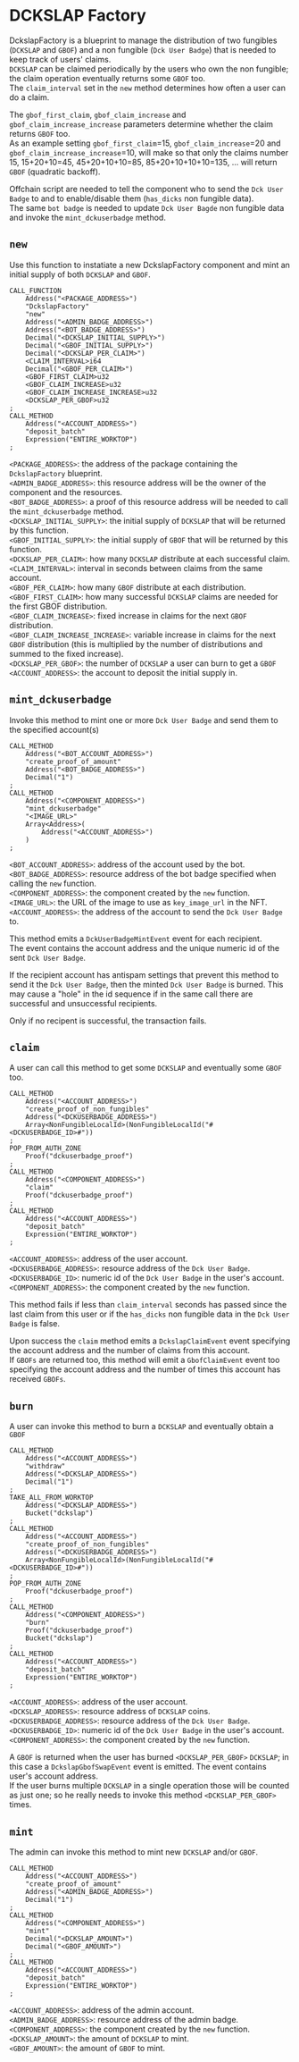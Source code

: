 # DCKSLAP Factory

DckslapFactory is a blueprint to manage the distribution of two fungibles (`DCKSLAP` and `GBOF`) and a non fungible (`Dck User Badge`) that is needed to keep track of users' claims.  
`DCKSLAP` can be claimed periodically by the users who own the non fungible; the claim operation eventually returns some `GBOF` too.  
The `claim_interval` set in the `new` method determines how often a user can do a claim.  

The `gbof_first_claim`, `gbof_claim_increase` and `gbof_claim_increase_increase` parameters determine whether the claim returns `GBOF` too.  
As an example setting `gbof_first_claim`=15, `gbof_claim_increase`=20 and `gbof_claim_increase_increase`=10, will make so that only the claims number 15, 15+20+10=45, 45+20+10+10=85, 85+20+10+10+10=135, ... will return `GBOF` (quadratic backoff).  

Offchain script are needed to tell the component who to send the `Dck User Badge` to and to enable/disable them (`has_dicks` non fungible data).  
The same `bot badge` is needed to update `Dck User Bagde` non fungible data and invoke the `mint_dckuserbadge` method.  

## `new`
Use this function to instatiate a new DckslapFactory component and mint an initial supply of both `DCKSLAP` and `GBOF`.  

```
CALL_FUNCTION
    Address("<PACKAGE_ADDRESS>")
    "DckslapFactory"
    "new"
    Address("<ADMIN_BADGE_ADDRESS>")
    Address("<BOT_BADGE_ADDRESS>")
    Decimal("<DCKSLAP_INITIAL_SUPPLY>")
    Decimal("<GBOF_INITIAL_SUPPLY>")
    Decimal("<DCKSLAP_PER_CLAIM>")
    <CLAIM_INTERVAL>i64
    Decimal("<GBOF_PER_CLAIM>")
    <GBOF_FIRST_CLAIM>u32
    <GBOF_CLAIM_INCREASE>u32
    <GBOF_CLAIM_INCREASE_INCREASE>u32
    <DCKSLAP_PER_GBOF>u32
;
CALL_METHOD
    Address("<ACCOUNT_ADDRESS>")
    "deposit_batch"
    Expression("ENTIRE_WORKTOP")
;
```

`<PACKAGE_ADDRESS>`: the address of the package containing the `DckslapFactory` blueprint.  
`<ADMIN_BADGE_ADDRESS>`: this resource address will be the owner of the component and the resources.  
`<BOT_BADGE_ADDRESS>`: a proof of this resource address will be needed to call the `mint_dckuserbadge` method.  
`<DCKSLAP_INITIAL_SUPPLY>`: the initial supply of `DCKSLAP` that will be returned by this function.  
`<GBOF_INITIAL_SUPPLY>`: the initial supply of `GBOF` that will be returned by this function.  
`<DCKSLAP_PER_CLAIM>`: how many `DCKSLAP` distribute at each successful claim.  
`<CLAIM_INTERVAL>`: interval in seconds between claims from the same account.  
`<GBOF_PER_CLAIM>`: how many `GBOF` distribute at each distribution.  
`<GBOF_FIRST_CLAIM>`: how many successful `DCKSLAP` claims are needed for the first GBOF distribution.  
`<GBOF_CLAIM_INCREASE>`: fixed increase in claims for the next `GBOF` distribution.  
`<GBOF_CLAIM_INCREASE_INCREASE>`: variable increase in claims for the next `GBOF` distribution (this is multiplied by the number of distributions and summed to the fixed increase).  
`<DCKSLAP_PER_GBOF>`: the number of `DCKSLAP` a user can burn to get a `GBOF`
`<ACCOUNT_ADDRESS>`: the account to deposit the initial supply in.  

## `mint_dckuserbadge`
Invoke this method to mint one or more `Dck User Badge` and send them to the specified account(s)  

```
CALL_METHOD
    Address("<BOT_ACCOUNT_ADDRESS>")
    "create_proof_of_amount"
    Address("<BOT_BADGE_ADDRESS>")
    Decimal("1")
; 
CALL_METHOD
    Address("<COMPONENT_ADDRESS>")
    "mint_dckuserbadge"
    "<IMAGE_URL>"
    Array<Address>(
        Address("<ACCOUNT_ADDRESS>")
    )
;
```

`<BOT_ACCOUNT_ADDRESS>`: address of the account used by the bot.  
`<BOT_BADGE_ADDRESS>`: resource address of the bot badge specified when calling the `new` function.  
`<COMPONENT_ADDRESS>`: the component created by the `new` function.  
`<IMAGE_URL>`: the URL of the image to use as `key_image_url` in the NFT.  
`<ACCOUNT_ADDRESS>`: the address of the account to send the `Dck User Badge` to.  

This method emits a `DckUserBadgeMintEvent` event for each recipient.  
The event contains the account address and the unique numeric id of the sent `Dck User Badge`.  

If the recipient account has antispam settings that prevent this method to send it the `Dck User Badge`, then the minted `Dck User Badge` is burned. This may cause a "hole" in the id sequence if in the same call there are successful and unsuccessful recipients.  

Only if no recipent is successful, the transaction fails.  

## `claim`
A user can call this method to get some `DCKSLAP` and eventually some `GBOF` too.  

```
CALL_METHOD
    Address("<ACCOUNT_ADDRESS>")
    "create_proof_of_non_fungibles"
    Address("<DCKUSERBADGE_ADDRESS>")
    Array<NonFungibleLocalId>(NonFungibleLocalId("#<DCKUSERBADGE_ID>#"))
;
POP_FROM_AUTH_ZONE
    Proof("dckuserbadge_proof")
;
CALL_METHOD
    Address("<COMPONENT_ADDRESS>")
    "claim"
    Proof("dckuserbadge_proof")
;
CALL_METHOD
    Address("<ACCOUNT_ADDRESS>")
    "deposit_batch"
    Expression("ENTIRE_WORKTOP")
;
```

`<ACCOUNT_ADDRESS>`: address of the user account.  
`<DCKUSERBADGE_ADDRESS>`: resource address of the `Dck User Badge`.  
`<DCKUSERBADGE_ID>`: numeric id of the `Dck User Badge` in the user's account.  
`<COMPONENT_ADDRESS>`: the component created by the `new` function.  

This method fails if less than `claim_interval` seconds has passed since the last claim from this user or if the `has_dicks` non fungible data in the `Dck User Badge` is false.  

Upon success the `claim` method emits a `DckslapClaimEvent` event specifying the account address and the number of claims from this account.  
If `GBOFs` are returned too, this method will emit a `GbofClaimEvent` event too specifying the account address and the number of times this account has received `GBOFs`.  

## `burn`
A user can invoke this method to burn a `DCKSLAP` and eventually obtain a `GBOF`

```
CALL_METHOD
    Address("<ACCOUNT_ADDRESS>")
    "withdraw"
    Address("<DCKSLAP_ADDRESS>")
    Decimal("1")
;
TAKE_ALL_FROM_WORKTOP
    Address("<DCKSLAP_ADDRESS>")
    Bucket("dckslap")
;
CALL_METHOD
    Address("<ACCOUNT_ADDRESS>")
    "create_proof_of_non_fungibles"
    Address("<DCKUSERBADGE_ADDRESS>")
    Array<NonFungibleLocalId>(NonFungibleLocalId("#<DCKUSERBADGE_ID>#"))
;
POP_FROM_AUTH_ZONE
    Proof("dckuserbadge_proof")
;
CALL_METHOD
    Address("<COMPONENT_ADDRESS>")
    "burn"
    Proof("dckuserbadge_proof")
    Bucket("dckslap")
;
CALL_METHOD
    Address("<ACCOUNT_ADDRESS>")
    "deposit_batch"
    Expression("ENTIRE_WORKTOP")
;
```

`<ACCOUNT_ADDRESS>`: address of the user account.  
`<DCKSLAP_ADDRESS>`: resource address of `DCKSLAP` coins.  
`<DCKUSERBADGE_ADDRESS>`: resource address of the `Dck User Badge`.  
`<DCKUSERBADGE_ID>`: numeric id of the `Dck User Badge` in the user's account.  
`<COMPONENT_ADDRESS>`: the component created by the `new` function.  

A `GBOF` is returned when the user has burned `<DCKSLAP_PER_GBOF>` `DCKSLAP`; in this case a `DckslapGbofSwapEvent` event is emitted. The event contains user's account address.  
If the user burns multiple `DCKSLAP` in a single operation those will be counted as just one; so he really needs to invoke this method `<DCKSLAP_PER_GBOF>` times.  

## `mint`
The admin can invoke this method to mint new `DCKSLAP` and/or `GBOF`.  

```
CALL_METHOD
    Address("<ACCOUNT_ADDRESS>")
    "create_proof_of_amount"
    Address("<ADMIN_BADGE_ADDRESS>")
    Decimal("1")
;
CALL_METHOD
    Address("<COMPONENT_ADDRESS>")
    "mint"
    Decimal("<DCKSLAP_AMOUNT>")
    Decimal("<GBOF_AMOUNT>")
;
CALL_METHOD
    Address("<ACCOUNT_ADDRESS>")
    "deposit_batch"
    Expression("ENTIRE_WORKTOP")
;
```

`<ACCOUNT_ADDRESS>`: address of the admin account.  
`<ADMIN_BADGE_ADDRESS>`: resource address of the admin badge.  
`<COMPONENT_ADDRESS>`: the component created by the `new` function.  
`<DCKSLAP_AMOUNT>`: the amount of `DCKSLAP` to mint.  
`<GBOF_AMOUNT>`: the amount of `GBOF` to mint.  

